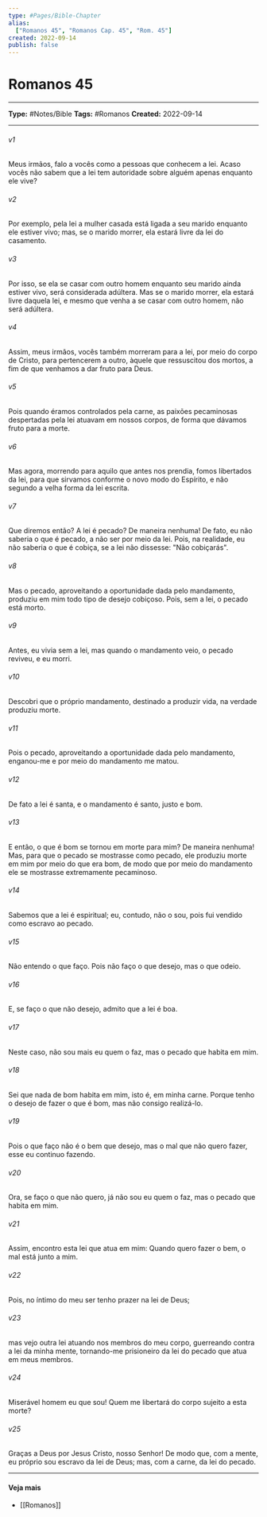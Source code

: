 ```yaml
---
type: #Pages/Bible-Chapter
alias:
  ["Romanos 45", "Romanos Cap. 45", "Rom. 45"]
created: 2022-09-14
publish: false
---
```


# Romanos 45

---

**Type:** #Notes/Bible
**Tags:** #Romanos
**Created:** 2022-09-14

---

###### v1
Meus irmãos, falo a vocês como a pessoas que conhecem a lei. Acaso vocês não sabem que a lei tem autoridade sobre alguém apenas enquanto ele vive?
###### v2
Por exemplo, pela lei a mulher casada está ligada a seu marido enquanto ele estiver vivo; mas, se o marido morrer, ela estará livre da lei do casamento.
###### v3
Por isso, se ela se casar com outro homem enquanto seu marido ainda estiver vivo, será considerada adúltera. Mas se o marido morrer, ela estará livre daquela lei, e mesmo que venha a se casar com outro homem, não será adúltera.
###### v4
Assim, meus irmãos, vocês também morreram para a lei, por meio do corpo de Cristo, para pertencerem a outro, àquele que ressuscitou dos mortos, a fim de que venhamos a dar fruto para Deus.
###### v5
Pois quando éramos controlados pela carne, as paixões pecaminosas despertadas pela lei atuavam em nossos corpos, de forma que dávamos fruto para a morte.
###### v6
Mas agora, morrendo para aquilo que antes nos prendia, fomos libertados da lei, para que sirvamos conforme o novo modo do Espírito, e não segundo a velha forma da lei escrita.
###### v7
Que diremos então? A lei é pecado? De maneira nenhuma! De fato, eu não saberia o que é pecado, a não ser por meio da lei. Pois, na realidade, eu não saberia o que é cobiça, se a lei não dissesse: "Não cobiçarás".
###### v8
Mas o pecado, aproveitando a oportunidade dada pelo mandamento, produziu em mim todo tipo de desejo cobiçoso. Pois, sem a lei, o pecado está morto.
###### v9
Antes, eu vivia sem a lei, mas quando o mandamento veio, o pecado reviveu, e eu morri.
###### v10
Descobri que o próprio mandamento, destinado a produzir vida, na verdade produziu morte.
###### v11
Pois o pecado, aproveitando a oportunidade dada pelo mandamento, enganou-me e por meio do mandamento me matou.
###### v12
De fato a lei é santa, e o mandamento é santo, justo e bom.
###### v13
E então, o que é bom se tornou em morte para mim? De maneira nenhuma! Mas, para que o pecado se mostrasse como pecado, ele produziu morte em mim por meio do que era bom, de modo que por meio do mandamento ele se mostrasse extremamente pecaminoso.
###### v14
Sabemos que a lei é espiritual; eu, contudo, não o sou, pois fui vendido como escravo ao pecado.
###### v15
Não entendo o que faço. Pois não faço o que desejo, mas o que odeio.
###### v16
E, se faço o que não desejo, admito que a lei é boa.
###### v17
Neste caso, não sou mais eu quem o faz, mas o pecado que habita em mim.
###### v18
Sei que nada de bom habita em mim, isto é, em minha carne. Porque tenho o desejo de fazer o que é bom, mas não consigo realizá-lo.
###### v19
Pois o que faço não é o bem que desejo, mas o mal que não quero fazer, esse eu continuo fazendo.
###### v20
Ora, se faço o que não quero, já não sou eu quem o faz, mas o pecado que habita em mim.
###### v21
Assim, encontro esta lei que atua em mim: Quando quero fazer o bem, o mal está junto a mim.
###### v22
Pois, no íntimo do meu ser tenho prazer na lei de Deus;
###### v23
mas vejo outra lei atuando nos membros do meu corpo, guerreando contra a lei da minha mente, tornando-me prisioneiro da lei do pecado que atua em meus membros.
###### v24
Miserável homem eu que sou! Quem me libertará do corpo sujeito a esta morte?
###### v25
Graças a Deus por Jesus Cristo, nosso Senhor! De modo que, com a mente, eu próprio sou escravo da lei de Deus; mas, com a carne, da lei do pecado.


---

#### Veja mais

- [[Romanos]]
